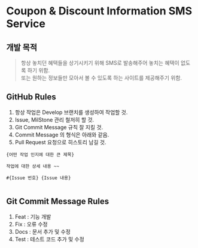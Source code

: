 # Coupon & Discount Information SMS Service

## 개발 목적
> 항상 놓치던 혜택들을 상기시키기 위해 SMS로 발송해주어 놓치는 혜택이 없도록 하기 위함.<br>
또는 원하는 정보들만 모아서 볼 수 있도록 하는 사이트를 제공해주기 위함.

## GitHub Rules
1. 항상 작업은 Develop 브랜치를 생성하여 작업할 것.
2. Issue, MilStone 관리 철저히 할 것.
3. Git Commit Message 규칙 잘 지킬 것.
4. Commit Message 의 형식은 아래와 같음.
5. Pull Request 요청으로 히스토리 남길 것.

```
{어떤 작업 인지에 대한 큰 제목}

작업에 대한 상세 내용 ~~

#{Issue 번호} {Issue 내용}
	
```

## Git Commit Message Rules
1. Feat : 기능 개발
2. Fix : 오류 수정
3. Docs : 문서 추가 및 수정
4. Test : 테스트 코드 추가 및 수정